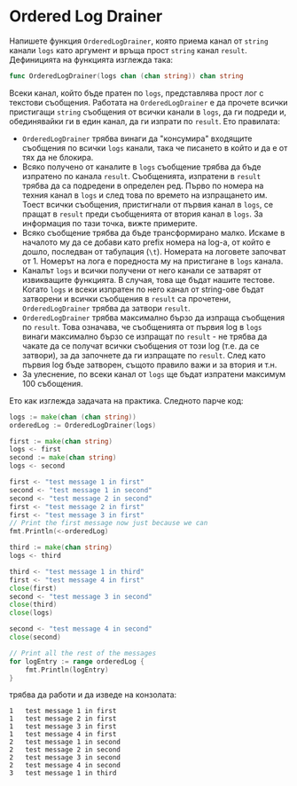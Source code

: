 # Ordered Log Drainer

Напишете функция `OrderedLogDrainer`, която приема канал от `string` канали `logs` като аргумент и връща прост `string` канал `result`. Дефиницията на функцията изглежда така:

```go
func OrderedLogDrainer(logs chan (chan string)) chan string
```

Всеки канал, който бъде пратен по `logs`, представлява прост лог с текстови съобщения. Работата на `OrderedLogDrainer` е да прочете всички пристигащи `string` съобщения от всички канали в `logs`, да ги подреди и, обединявайки ги в един канал, да ги изпрати по `result`. Ето правилата:

 - `OrderedLogDrainer` трябва винаги да "консумира" входящите съобщения по всички `logs` канали, така че писането в който и да е от тях да не блокира.
 - Всяко получено от каналите в `logs` съобщение трябва да бъде изпратено по канала `result`. Съобщенията, изпратени в `result` трябва да са подредени в определен ред. Първо по номера на техния канал в `logs` и след това по времето на изпращането им. Тоест всички съобщения, пристигнали от първия канал в `logs`, се пращат в `result` преди съобщенията от втория канал в `logs`. За информация по тази точка, вижте примерите.
 - Всяко съобщение трябва да бъде трансформирано малко. Искаме в началото му да се добави като prefix номера на log-а, от който е дошло, последван от табулация (`\t`). Номерата на логовете започват от 1. Номерът на лога е поредноста му на пристигане в `logs` канала.
 - Каналът `logs` и всички получени от него канали се затварят от извикващите функцията. В случая, това ще бъдат нашите тестове. Когато `logs` и всеки изпратен по него канал от string-ове бъдат затворени и всички съобщения в `result` са прочетени, `OrderedLogDrainer` трябва да затвори `result`.
 - `OrderedLogDrainer` трябва максимално бързо да изпраща съобщения по `result`. Това означава, че съобщенията от първия log в `logs` винаги максимално бързо се изпращат по `result` - не трябва да чакате да се получат всички съобщения от този log (т.е. да се затвори), за да започнете да ги изпращате по `result`. След като първия log бъде затворен, същото правило важи и за втория и т.н.
 - За улеснение, по всеки канал от `logs` ще бъдат изпратени максимум 100 събощения.

Ето как изглежда задачата на практика. Следното парче код:
```go
logs := make(chan (chan string))
orderedLog := OrderedLogDrainer(logs)

first := make(chan string)
logs <- first
second := make(chan string)
logs <- second

first <- "test message 1 in first"
second <- "test message 1 in second"
second <- "test message 2 in second"
first <- "test message 2 in first"
first <- "test message 3 in first"
// Print the first message now just because we can
fmt.Println(<-orderedLog)

third := make(chan string)
logs <- third

third <- "test message 1 in third"
first <- "test message 4 in first"
close(first)
second <- "test message 3 in second"
close(third)
close(logs)

second <- "test message 4 in second"
close(second)

// Print all the rest of the messages
for logEntry := range orderedLog {
    fmt.Println(logEntry)
}
```

трябва да работи и да изведе на конзолата:
```
1	test message 1 in first
1	test message 2 in first
1	test message 3 in first
1	test message 4 in first
2	test message 1 in second
2	test message 2 in second
2	test message 3 in second
2	test message 4 in second
3	test message 1 in third
```
